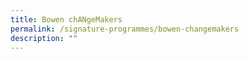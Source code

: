 ```yaml
---
title: Bowen chANgeMakers
permalink: /signature-programmes/bowen-changemakers
description: ""
---
```

